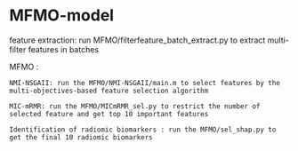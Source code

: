 # MFMO-model

feature extraction:  run MFMO/filterfeature_batch_extract.py to extract multi-filter features in batches


MFMO : 
  
    NMI-NSGAII: run the MFMO/NMI-NSGAII/main.m to select features by the multi-objectives-based feature selection algorithm
  
    MIC-mRMR: run the MFMO/MICmRMR_sel.py to restrict the number of selected feature and get top 10 important features
  
    Identification of radiomic biomarkers : run the MFMO/sel_shap.py to get the final 10 radiomic biomarkers
